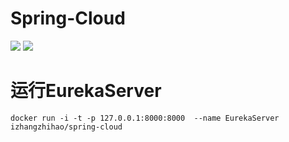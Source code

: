 # Spring-Cloud
[![](https://images.microbadger.com/badges/image/izhangzhihao/spring-cloud.svg)](https://hub.docker.com/r/izhangzhihao/spring-cloud/) [![](https://images.microbadger.com/badges/version/izhangzhihao/spring-cloud.svg)](https://hub.docker.com/r/izhangzhihao/spring-cloud/)

#  运行EurekaServer
    docker run -i -t -p 127.0.0.1:8000:8000  --name EurekaServer izhangzhihao/spring-cloud

